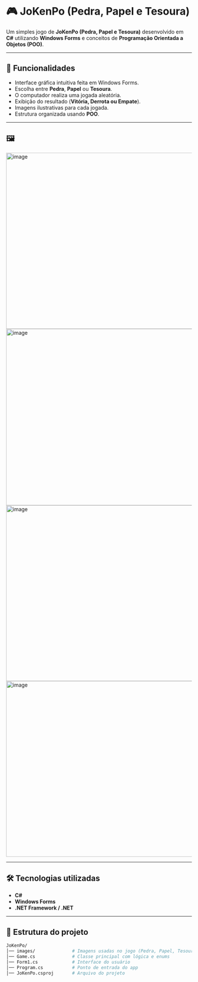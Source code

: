 # 🎮 JoKenPo (Pedra, Papel e Tesoura)

Um simples jogo de **JoKenPo (Pedra, Papel e Tesoura)** desenvolvido em **C#** utilizando **Windows Forms** e conceitos de **Programação Orientada a Objetos (POO)**.

---

## 🚀 Funcionalidades
- Interface gráfica intuitiva feita em Windows Forms.
- Escolha entre **Pedra**, **Papel** ou **Tesoura**.
- O computador realiza uma jogada aleatória.
- Exibição do resultado (**Vitória, Derrota ou Empate**).
- Imagens ilustrativas para cada jogada.
- Estrutura organizada usando **POO**.

---

## 🖼️
<img width="650" height="478" alt="image" src="https://github.com/user-attachments/assets/69b13474-16b7-4aea-91a4-406731b28bda" />
<img width="632" height="479" alt="image" src="https://github.com/user-attachments/assets/0085f701-fcf2-47cc-b5f0-ca9f6ec8e097" />
<img width="636" height="477" alt="image" src="https://github.com/user-attachments/assets/23d85bfe-3d6d-4ed6-84a2-5bd363dcab2b" />
<img width="639" height="477" alt="image" src="https://github.com/user-attachments/assets/c7b9519e-4977-4726-af7a-43dac1ea8883" />

---

## 🛠️ Tecnologias utilizadas
- **C#**  
- **Windows Forms**  
- **.NET Framework / .NET**  

---

## 📂 Estrutura do projeto
```bash
JoKenPo/
│── images/              # Imagens usadas no jogo (Pedra, Papel, Tesoura)
│── Game.cs              # Classe principal com lógica e enums
│── Form1.cs             # Interface do usuário
│── Program.cs           # Ponto de entrada do app
│── JoKenPo.csproj       # Arquivo do projeto
